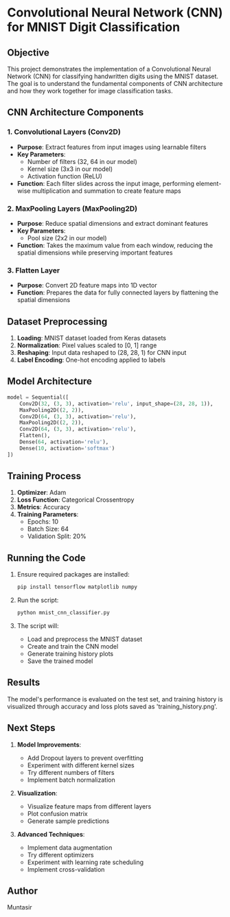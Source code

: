 # Convolutional Neural Network (CNN) for MNIST Digit Classification

## Objective
This project demonstrates the implementation of a Convolutional Neural Network (CNN) for classifying handwritten digits using the MNIST dataset. The goal is to understand the fundamental components of CNN architecture and how they work together for image classification tasks.

## CNN Architecture Components

### 1. Convolutional Layers (Conv2D)
- **Purpose**: Extract features from input images using learnable filters
- **Key Parameters**:
  - Number of filters (32, 64 in our model)
  - Kernel size (3x3 in our model)
  - Activation function (ReLU)
- **Function**: Each filter slides across the input image, performing element-wise multiplication and summation to create feature maps

### 2. MaxPooling Layers (MaxPooling2D)
- **Purpose**: Reduce spatial dimensions and extract dominant features
- **Key Parameters**:
  - Pool size (2x2 in our model)
- **Function**: Takes the maximum value from each window, reducing the spatial dimensions while preserving important features

### 3. Flatten Layer
- **Purpose**: Convert 2D feature maps into 1D vector
- **Function**: Prepares the data for fully connected layers by flattening the spatial dimensions

## Dataset Preprocessing

1. **Loading**: MNIST dataset loaded from Keras datasets
2. **Normalization**: Pixel values scaled to [0, 1] range
3. **Reshaping**: Input data reshaped to (28, 28, 1) for CNN input
4. **Label Encoding**: One-hot encoding applied to labels

## Model Architecture

```python
model = Sequential([
    Conv2D(32, (3, 3), activation='relu', input_shape=(28, 28, 1)),
    MaxPooling2D((2, 2)),
    Conv2D(64, (3, 3), activation='relu'),
    MaxPooling2D((2, 2)),
    Conv2D(64, (3, 3), activation='relu'),
    Flatten(),
    Dense(64, activation='relu'),
    Dense(10, activation='softmax')
])
```

## Training Process

1. **Optimizer**: Adam
2. **Loss Function**: Categorical Crossentropy
3. **Metrics**: Accuracy
4. **Training Parameters**:
   - Epochs: 10
   - Batch Size: 64
   - Validation Split: 20%

## Running the Code

1. Ensure required packages are installed:
   ```bash
   pip install tensorflow matplotlib numpy
   ```

2. Run the script:
   ```bash
   python mnist_cnn_classifier.py
   ```

3. The script will:
   - Load and preprocess the MNIST dataset
   - Create and train the CNN model
   - Generate training history plots
   - Save the trained model

## Results

The model's performance is evaluated on the test set, and training history is visualized through accuracy and loss plots saved as 'training_history.png'.

## Next Steps

1. **Model Improvements**:
   - Add Dropout layers to prevent overfitting
   - Experiment with different kernel sizes
   - Try different numbers of filters
   - Implement batch normalization

2. **Visualization**:
   - Visualize feature maps from different layers
   - Plot confusion matrix
   - Generate sample predictions

3. **Advanced Techniques**:
   - Implement data augmentation
   - Try different optimizers
   - Experiment with learning rate scheduling
   - Implement cross-validation

## Author
Muntasir 